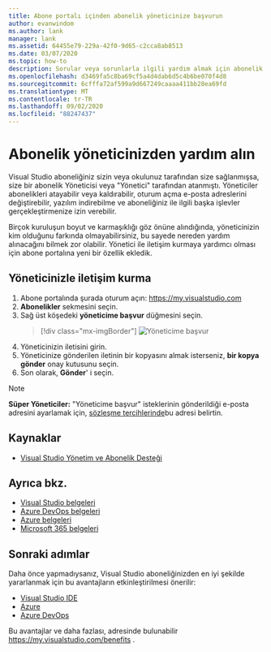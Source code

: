 ```yaml
---
title: Abone portalı içinden abonelik yöneticinize başvurun
author: evanwindom
ms.author: lank
manager: lank
ms.assetid: 64455e79-229a-42f0-9d65-c2cca8ab8513
ms.date: 03/07/2020
ms.topic: how-to
description: Sorular veya sorunlarla ilgili yardım almak için abonelik yöneticinize nasıl başvurabileceğiniz hakkında bilgi edinin.
ms.openlocfilehash: d3469fa5c8ba69cf5a4d4dab6d5c4b6be070f4d8
ms.sourcegitcommit: 6cfffa72af599a9d667249caaaa411bb28ea69fd
ms.translationtype: MT
ms.contentlocale: tr-TR
ms.lasthandoff: 09/02/2020
ms.locfileid: "88247437"
---
```

# <a name="get-assistance-from-your-subscriptions-administrator"></a>Abonelik yöneticinizden yardım alın
Visual Studio aboneliğiniz sizin veya okulunuz tarafından size sağlanmışsa, size bir abonelik Yöneticisi veya "Yönetici" tarafından atanmıştı.  Yöneticiler abonelikleri atayabilir veya kaldırabilir, oturum açma e-posta adreslerini değiştirebilir, yazılım indirebilme ve aboneliğiniz ile ilgili başka işlevler gerçekleştirmenize izin verebilir.

Birçok kuruluşun boyut ve karmaşıklığı göz önüne alındığında, yöneticinizin kim olduğunu farkında olmayabilirsiniz, bu sayede nereden yardım alınacağını bilmek zor olabilir.  Yönetici ile iletişim kurmaya yardımcı olması için abone portalına yeni bir özellik ekledik.   

## <a name="how-to-contact-your-admin"></a>Yöneticinizle iletişim kurma
1. Abone portalında şurada oturum açın: <https://my.visualstudio.com>
2. **Abonelikler** sekmesini seçin. 
3. Sağ üst köşedeki **yöneticime başvur** düğmesini seçin. 
   > [!div class="mx-imgBorder"]
   > ![Yöneticime başvur](_img/contact-my-admin/contact-my-admin-button.png "Yöneticime Başvur düğmesini seçin, iletinizi girin ve Gönder ' i seçin.")
4. Yöneticinizin iletisini girin.
5. Yöneticinize gönderilen iletinin bir kopyasını almak isterseniz, **bir kopya gönder** onay kutusunu seçin. 
6. Son olarak, **Gönder**' i seçin.

> [!NOTE]
> **Süper Yöneticiler:**  "Yöneticime başvur" isteklerinin gönderildiği e-posta adresini ayarlamak için, [sözleşme tercihlerinde](admin-prefs.md#contact-email-address)bu adresi belirtin.

## <a name="resources"></a>Kaynaklar
- [Visual Studio Yönetim ve Abonelik Desteği](https://visualstudio.microsoft.com/support/support-overview-vs)

## <a name="see-also"></a>Ayrıca bkz.
- [Visual Studio belgeleri](https://docs.microsoft.com/visualstudio/)
- [Azure DevOps belgeleri](https://docs.microsoft.com/azure/devops/)
- [Azure belgeleri](https://docs.microsoft.com/azure/)
- [Microsoft 365 belgeleri](https://docs.microsoft.com/microsoft-365/)

## <a name="next-steps"></a>Sonraki adımlar
Daha önce yapmadıysanız, Visual Studio aboneliğinizden en iyi şekilde yararlanmak için bu avantajların etkinleştirilmesi önerilir:
- [Visual Studio IDE](vs-ide-benefit.md)
- [Azure](vs-azure.md)
- [Azure DevOps](vs-azure-devops.md)

Bu avantajlar ve daha fazlası, adresinde bulunabilir https://my.visualstudio.com/benefits .

